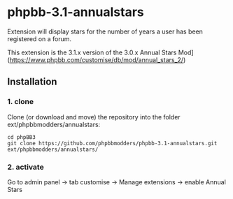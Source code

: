 phpbb-3.1-annualstars
=========================

Extension will display stars for the number of years a user has been registered on a forum.

This extension is the 3.1.x version of the 3.0.x Annual Stars Mod](https://www.phpbb.com/customise/db/mod/annual_stars_2/)

## Installation

### 1. clone
Clone (or download and move) the repository into the folder ext/phpbbmodders/annualstars:

```
cd phpBB3
git clone https://github.com/phpbbmodders/phpbb-3.1-annualstars.git ext/phpbbmodders/annualstars/
```

### 2. activate
Go to admin panel -> tab customise -> Manage extensions -> enable Annual Stars

